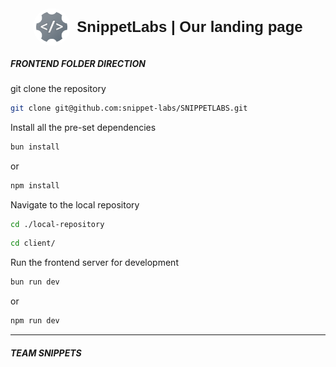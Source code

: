 <div style="display: flex; align-items: center; justify-content: center; gap: 10px;">
  <img 
    src="./client/public/icons/__underdevelopment-logo.png" 
    alt="sippetlabs-logo" 
    style="width: 60px; height: 60px; border-radius: 50%;"
  >
  <h1 style="margin: 0; font-family: Arial, sans-serif; font-size: 24px;d"> SnippetLabs | Our landing page </h1>
</div>

##### FRONTEND FOLDER DIRECTION

git clone the repository

```bash
git clone git@github.com:snippet-labs/SNIPPETLABS.git
```

Install all the pre-set dependencies

```bash
bun install
```

or

```bash
npm install
```

Navigate to the local repository

```bash
cd ./local-repository
```

```bash
cd client/
```

Run the frontend server for development

```bash
bun run dev
```

or

```bash
npm run dev
```

<hr>

##### TEAM SNIPPETS
